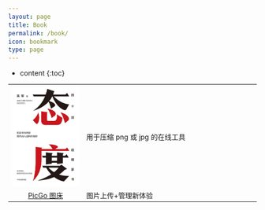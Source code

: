 ```yaml
---
layout: page
title: Book
permalink: /book/
icon: bookmark
type: page
---
```


* content
{:toc}
<table width="100%"  >
        <tr>           
           <td align="center" width="30%"><img src="https://raw.githubusercontent.com/HG1227/image/master/img_tuchuang/20200108183920.jpg"/></td>
           <td align="left" width="70%"> 用于压缩 png 或 jpg 的在线工具 </td>
        </tr>
       <tr>           
           <td align="center" width="30%"><a href="https://github.com/Molunerfinn/PicGo/releases"  target="_blank">PicGo 图床</a> </td>
           <td align="left" width="70%"> 图片上传+管理新体验 </td>
        </tr>
</table>








